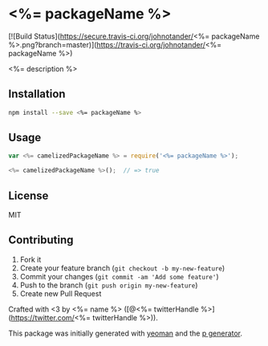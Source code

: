 # <%= packageName %>

[![Build Status](https://secure.travis-ci.org/johnotander/<%= packageName %>.png?branch=master)](https://travis-ci.org/johnotander/<%= packageName %>)

<%= description %>

## Installation

```bash
npm install --save <%= packageName %>
```

## Usage

```javascript
var <%= camelizedPackageName %> = require('<%= packageName %>');

<%= camelizedPackageName %>();  // => true
```

## License

MIT

## Contributing

1. Fork it
2. Create your feature branch (`git checkout -b my-new-feature`)
3. Commit your changes (`git commit -am 'Add some feature'`)
4. Push to the branch (`git push origin my-new-feature`)
5. Create new Pull Request

Crafted with <3 by <%= name %> ([@<%= twitterHandle %>](https://twitter.com/<%= twitterHandle %>)).

This package was initially generated with [yeoman](http://yeoman.io) and the [p generator](https://github.com/johnotander/generator-p.git).
